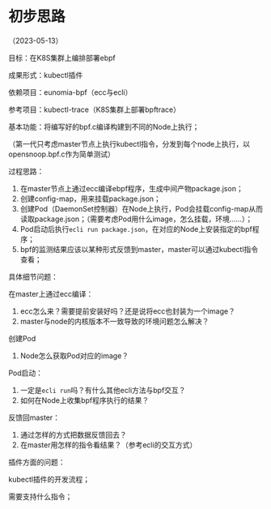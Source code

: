 # 初步思路

（2023-05-13）

目标：在K8S集群上编排部署ebpf

成果形式：kubectl插件

依赖项目：eunomia-bpf（ecc与ecli）

参考项目：kubectl-trace（K8S集群上部署bpftrace）

基本功能：将编写好的bpf.c编译构建到不同的Node上执行；

（第一代只考虑master节点上执行kubectl指令，分发到每个node上执行，以opensnoop.bpf.c作为简单测试）

过程思路：

1. 在master节点上通过ecc编译ebpf程序，生成中间产物package.json；
2. 创建config-map，用来挂载package.json；
3. 创建Pod（DaemonSet控制器）在Node上执行，Pod会挂载config-map从而读取package.json；（需要考虑Pod用什么image，怎么挂载，环境……）；
4. Pod启动后执行`ecli run package.json`，在对应的Node上安装指定的bpf程序；
5. bpf的监测结果应该以某种形式反馈到master，master可以通过kubectl指令查看；

具体细节问题：

在master上通过ecc编译：

1. ecc怎么来？需要提前安装好吗？还是说将ecc也封装为一个image？
2. master与node的内核版本不一致导致的环境问题怎么解决？

创建Pod

1. Node怎么获取Pod对应的image？

Pod启动：

1. 一定是`ecli run`吗？有什么其他ecli方法与bpf交互？
2. 如何在Node上收集bpf程序执行的结果？

反馈回master：

1. 通过怎样的方式把数据反馈回去？
2. 在master用怎样的指令看结果？（参考ecli的交互方式）

插件方面的问题：

kubectl插件的开发流程；

需要支持什么指令；